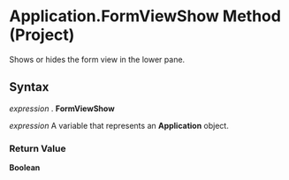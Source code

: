 
# Application.FormViewShow Method (Project)

Shows or hides the form view in the lower pane.


## Syntax

 _expression_ . **FormViewShow**

 _expression_ A variable that represents an **Application** object.


### Return Value

 **Boolean**

